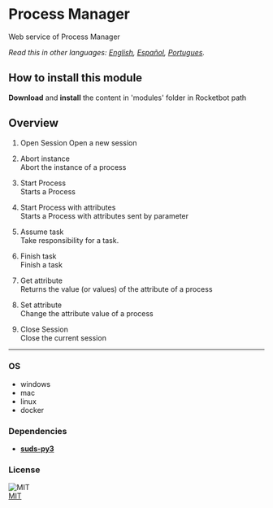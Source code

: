 # Process Manager
  
Web service of Process Manager  

*Read this in other languages: [English](README.md), [Español](README.es.md), [Portugues](README.pr.md).*

## How to install this module
  
__Download__ and __install__ the content in 'modules' folder in Rocketbot path  



## Overview


1. Open Session 
Open a new session

1. Abort instance  
Abort the instance of a process

1. Start Process  
Starts a Process

1. Start Process with attributes  
Starts a Process with attributes sent by parameter

1. Assume task  
Take responsibility for a task.

1. Finish task  
Finish a task

1. Get attribute  
Returns the value (or values) of the attribute of a process

1. Set attribute  
Change the attribute value of a process

1. Close Session  
Close the current session  




----
### OS

- windows
- mac
- linux
- docker

### Dependencies
- [**suds-py3**](https://pypi.org/project/suds-py3/)
### License
  
![MIT](https://camo.githubusercontent.com/107590fac8cbd65071396bb4d04040f76cde5bde/687474703a2f2f696d672e736869656c64732e696f2f3a6c6963656e73652d6d69742d626c75652e7376673f7374796c653d666c61742d737175617265)  
[MIT](http://opensource.org/licenses/mit-license.ph)